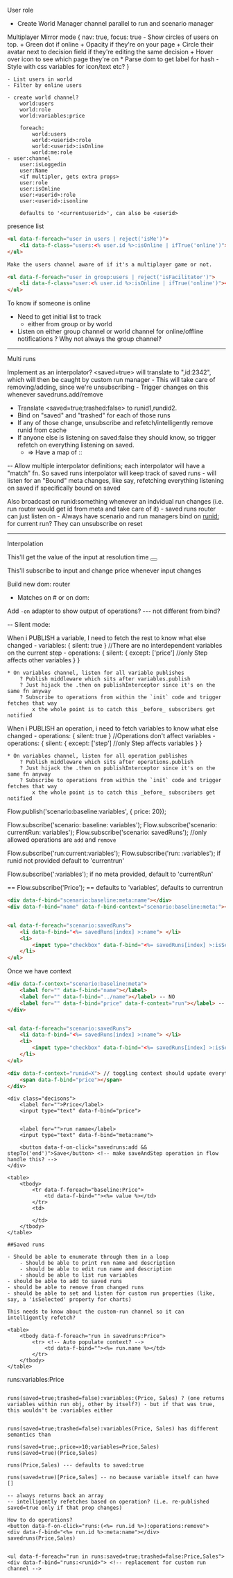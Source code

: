 
User role
- Create World Manager channel parallel to run and scenario manager

Multiplayer
    Mirror mode {
        nav: true,
        focus: true
            - Show circles of users on top. 
                + Green dot if online
                + Opacity if they're on your page
                + Circle their avatar next to decision field if they're editing the same decision
                + Hover over icon to see which page they're on
                    * Parse dom to get label for hash
                - Style with css variables for icon/text etc?
    }

    - List users in world
    - Filter by online users

    - create world channel?
        world:users
        world:role
        world:variables:price

        foreach: 
            world:users
            world:<userid>:role
            world:<userid>:isOnline
            world:me:role
    - user:channel
        user:isLoggedin
        user:Name
        <if multipler, gets extra props>
        user:role
        user:isOnline
        user:<userid>:role
        user:<userid>:isonline

        defaults to '<currentuserid>', can also be <userid>

presence list
```html
<ul data-f-foreach="user in users | reject('isMe')">
    <li data-f-class="users:<% user.id %>:isOnline | ifTrue('online')"><%= user.name %></li>
</ul>

Make the users channel aware of if it's a multiplayer game or not.

```

```html
<ul data-f-foreach="user in group:users | reject('isFacilitator')">
    <li data-f-class="user:<% user.id %>:isOnline | ifTrue('online')"><%= user.name %></li>
</ul>
```

To know if someone is online
- Need to get initial list to track
    -  either from group or by world
- Listen on either group channel or world channel for online/offline notifications
    ? Why not always the group channel?


---
Multi runs

Implement as an interpolator? <saved=true> will translate to "<runidlengthstr>,id:2342", which will then be caught by custom run manager
    - This will take care of removing/adding, since we're unsubscribing
    - Trigger changes on this whenever savedruns.add/remove

- Translate <saved=true;trashed:false> to runid1,rundid2. 
- Bind on "saved" and "trashed" for each of those runs
- If any of those change, unsubscribe and refetch/intelligently remove runid from cache
- If anyone else is listening on saved:false they should know, so trigger refetch on everything listening on saved.
    + => Have a map of <property>:<value>:<runids>

-- Allow multiple interpolator definitions; each interpolator will have a "match" fn. So saved runs interpolator will keep track of saved runs
    - will listen for an "Bound" meta changes, like say, refetching everything listening on saved if specifically bound on saved


Also broadcast on runid:something whenever an indvidual run changes (i.e. run router would get id from meta and take care of it)
    - saved runs router can just listen on
    - Always have scenario and run managers bind on <runid:> for current run? They can unsubscribe on reset


-----
Interpolation


This'll get the value of the input at resolution time
<button data-f-on-click="submit(<#inp>)"></button>

This'll subscribe to input and change price whenever input changes
<div data-f-on-click="price[<#inp>]"></div>

Build new dom: router
- Matches on # or on dom:<any valid css selector>

<div data-f-on-click="variables:price[<#inp>,<#inp2>]"></div>

Add `-on` adapter to show output of operations? --- not different from bind?

<div data-f-when="submit">
<div data-f-when="#input">

-- 
Silent mode:

When i PUBLISH a variable, I need to fetch the rest to know what else changed
    - variables: { silent: true } //There are no interdependent variables on the current step
    - operations: {
        silent: {
            except: ['price'] //only Step affects other variables
        }
    }

    * On variables channel, listen for all variable publishes
        ? Publish middleware which sits after variables.publish
        ? Just hijack the .then on publishInterceptor since it's on the same fn anyway
        ? Subscribe to operations from within the `init` code and trigger fetches that way
            x the whole point is to catch this _before_ subscribers get notified

When i PUBLISH an operation, i need to fetch variables to know what else changed
    - operations: { silent: true } //Operations don't affect variables
    - operations: {
        silent: {
            except: ['step'] //only Step affects variables
        }
    }

    * On variables channel, listen for all operation publishes
        ? Publish middleware which sits after operations.publish
        ? Just hijack the .then on publishInterceptor since it's on the same fn anyway
        ? Subscribe to operations from within the `init` code and trigger fetches that way
            x the whole point is to catch this _before_ subscribers get notified


Flow.publish('scenario:baseline:variables', { price: 20});

Flow.subscribe('scenario: baseline: variables');
Flow.subscribe('scenario: currentRun: variables');
Flow.subscribe('scenario: savedRuns');
    //only allowed operations are `add` and `remove`

Flow.subscribe('run:current:variables');
Flow.subscribe('run: <runid>:variables');
if runid not provided default to 'currentrun'


Flow.subscribe('<runid>:variables');
if no meta provided, default to 'currentRun'

== Flow.subscribe('Price'); == defaults to 'variables', defaults to currentrun

```html
<div data-f-bind="scenario:baseline:meta:name"></div>
<div data-f-bind="name" data-f-bind-context="scenario:baseline:meta:"></div>


<ul data-f-foreach="scenario:savedRuns">
    <li data-f-bind="<%= savedRuns[index] >:name"> </li>
    <li>
        <input type="checkbox" data-f-bind="<%= savedRuns[index] >:isSelected">
    </li>
</ul>
```

Once we have context
```html
<div data-f-context="scenario:baseline:meta">
    <label for="" data-f-bind="name"></label>
    <label for="" data-f-bind="../name"></label> -- NO
    <label for="" data-f-bind="price" data-f-context="run"></label> -- NO
</div>


<ul data-f-foreach="scenario:savedRuns">
    <li data-f-bind="<%= savedRuns[index] >:name"> </li>
    <li>
        <input type="checkbox" data-f-bind="<%= savedRuns[index] >:isSelected">
    </li>
</ul>

<div data-f-context="runid=X"> // toggling context should update everything within it
    <span data-f-bind="price"></span>
</div>
```


```
<div class="decisons">
    <label for="">Price</label>
    <input type="text" data-f-bind="price">


    <label for="">run namae</label>
    <input type="text" data-f-bind="meta:name">

    <button data-f-on-click="savedruns:add && stepTo('end')">Save</button> <!-- make saveAndStep operation in flow handle this? -->
</div>

<table>
    <tbody>
        <tr data-f-foreach="baseline:Price">
            <td data-f-bind=""><%= value %></td>
        </tr>
        <td>
            
        </td>
    </tbody>
</table>   

##Saved runs

- Should be able to enumerate through them in a loop
    - Should be able to print run name and description
    - should be able to edit run name and description
    - should be able to list run variables
- should be able to add to saved runs
- should be able to remove from changed runs
- should be able to set and listen for custom run properties (like, say, a 'isSelected' property for charts)

This needs to know about the custom-run channel so it can intelligently refetch?

<table>
    <tbody data-f-foreach="run in savedruns:Price">
        <tr> <!-- Auto populate context? -->
            <td data-f-bind=""><%= run.name %></td>
        </tr>
    </tbody>
</table>
```
runs:variables:Price
```

runs(saved=true;trashed=false):variables:(Price, Sales) ? (one returns variables within run obj, other by itself?) - but if that was true, this wouldn't be :variables either


runs(saved=true;trashed=false):variables(Price, Sales) has different semantics than

runs(saved=true;.price=>10;variables=Price,Sales)
runs(saved=true)(Price,Sales)

runs(Price,Sales) --- defaults to saved:true

runs(saved=true)[Price,Sales] -- no because variable itself can have []

-- always returns back an array
-- intelligently refetches based on operation? (i.e. re-published saved=true only if that prop changes)

How to do operations?
<button data-f-on-click="runs:(<%= run.id %>):operations:remove">
<div data-f-bind="<%= run.id %>:meta:name"></div>
savedruns(Price,Sales)


<ul data-f-foreach="run in runs:saved=true;trashed=false:Price,Sales">
<div data-f-bind="runs:<runid>"> <!-- replacement for custom run channel -->
```

